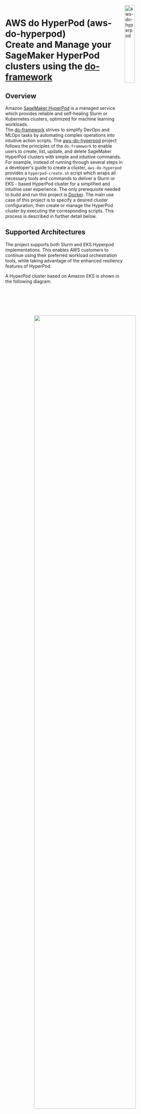 <img alt="aws-do-hyperpod" src="./aws-do-hyperpod-1024.png" width="25%" align="right" />

# AWS do HyperPod (aws-do-hyperpod) <br/> Create and Manage your SageMaker HyperPod clusters using the [do-framework](https://bit.ly/do-framework)

## Overview
Amazon [SageMaker HyperPod](https://aws.amazon.com/sagemaker/hyperpod/) is a managed service which provides reliable and self-healing Slurm or Kubernetes clusters, optimized for machine learning workloads.   
The [do-framework](https://bit.ly/do-framework) strives to simplify DevOps and MLOps tasks by automating complex operations into intuitive action scripts. The [aws-do-hyperpod](https://bit.ly/aws-do-hyperpod) project follows the principles of the `do-framework` to enable users to create, list, update, and delete SageMaker HyperPod clusters with simple and intuitive commands. For example, instead of running through several steps in a developer's guide to create a cluster, `aws-do-hyperpod` provides a `hyperpod-create.sh` script which wraps all necessary tools and commands to deliver a Slurm or EKS - based HyperPod cluster for a simplified and intuitive user experience. The only prerequisite needed to build and run this project is [Docker](https://docs.docker.com/get-docker/). The main use case of this project is to specify a desired cluster configuration, then create or manage the HyperPod cluster by executing the corresponding scripts. This process is described in further detail below.

## Supported Architectures
The project supports both Slurm and EKS Hyperpod implementations. This enables AWS customers to continue using their preferred workload orchestration tools, while taking advantage of the enhanced resiliency features of HyperPod.

A HyperPod cluster based on Amazon EKS is shown in the following diagram.

<center><img src="architecture-hyperpod-eks.png" width="80%"/> </br>

Fig. 1 - HyperPod EKS Architecture
</center>


A Slurm-based HyperPod cluster is shown below.

<center><img src="architecture-hyperpod-slurm.png" width="80%"/> </br>

Fig. 2 - HyperPod Slurm Architecture
</center>

The HyperPod implementation in this project is configured through a simple setting `IMPL=eks(default)|slurm` in the environment. All standard actions: Create, Read(list/describe/status), Update, and Delete are supported for each implementation.

## Configure
Configuration items are located in three configuration files at the project, container, and cluster level. 

The [`.env`](.env) file in the project's root contains all project-level settings and is used when building and running the `aws-do-hyperpod` container. To edit this configuration, execute the [`./config.sh`](config.sh) script, or simply open the [`.env`](.env) file in your favorite editor. 

The [`conf/env.conf`](wd/conf/env.conf) file has container environment settings and is used by the scripts that create, update, or delete your HyperPod cluster. The most important settings in this file are the orchestrator implementation (`IMPL`) (eks or slurm) and the path to your cluster configuration (`CONF`). To edit this file, execute [`./env-config.sh`](env-config.sh) or open [`conf/env.conf`](wd/conf/env.conf) in your favorite editor. By default the environment is configured to use the `eks` implementation and `conf/eks/aws-do-hyperpod-eks/` contains the cluster configuration, including instance types and scale of the cluster.

The cluster-level configuration is stored in the location, specified by you in the `CONF` variable. Typically this is in a subdirectory of [conf/](wd/conf). A collection of pre-configured cluster configurations can be used immediately, or you can use the provided examples as a template to create your own cluster configuration.

AWS Credentials can be configured at the instance level through an instance role or injected into the `aws-do-hyperpod` container using volume or secrets bind-mounting. To configure credentials, run aws configure. Credentials you configure on the host will be mounted into the `aws-do-hyperpod` container according to the `VOL_MAP` setting in [`.env`](.env).

## Build
This project follows the [Depend on Docker](https://github.com/iankoulski/depend-on-docker) template to build a container including all needed tools and utilities for creation and management of your HyperPod clusters. Please execute the [`./build.sh`](./build.sh) script to create the `aws-do-hyperpod` container image. If desired, the image name or registry address can be modified in the project configuration file [`.env`](.env).

## Run
The [`./run.sh`](./run.sh) script starts the project container. After the container is started, use the [`./exec.sh`](./exec.sh) script to open a bash shell in the container. All necessary tools to allow creation, management, and operation of HyperPod are available in this shell. 

## ENV Configure
Once you have opened the `aws-do-hyperpod` shell you will be dropped in the `/hyperpod` directory where you will find the HyperPod control scripts.
Execute [`./env-config.sh`](Container-Root/hyperpod/env-config.sh) to edit the current environment settings. Here you can select the orchestrator implementation (`IMPL`) and your target cluster configuration (`CONF`).

## HyperPod Configure
The [`./hyperpod-config.sh`](Container-Root/hyperpod/hyperpod-config.sh) script opens the current cluster configuration in the default editor. You can adjust instance types and counts and other settings of the cluster through this configuration. If you wish to modify the instance groups of the cluster, you can modify the cluster configuration script [`./generate-config.sh`](./wd/conf/eks/aws-do-hyperpod-eks/generate-config.sh).

## HyperPod Create
Execute the [`./hyperpod-create.sh`](Container-Root/hyperpod/hyperpod-create.sh) script to create the configured cluster. This operation will take a while as it involves creation of a VPC, Subnets, the EKS or Slurm cluster, its nodes and any other necessary resources. Upon successful completion of this process, your shell will be configured with access to the created HyperPod cluster. 

## HyperPod Status
To view the current status of the cluster execute the [`hyperpod-status.sh`](Container-Root/hyperpod/hyperpod-status.sh) script. It will display the cluster summary as well as its current status. The status of an operational HyperPod cluster is `InService`.

## HyperPod Description
If the status of your cluster is not `InService`, you may obtain details about the cluster and check for any failure messages by running the [`./hyperpod-describe.sh`](Container-Root/hyperpod/hyperpod-describe.sh) script.

## HyperPod Update
To make changes to your existing cluster or scale out your instance node groups, afer editing the cluster configuration via [`./hyperpod-config.sh`](Container-Root/hyperpod/hyperpod-config.sh), run [`./hyperpod-update.sh`](Container-Root/hyperpod/hyperpod-update.sh).

## HyperPod Delete
To delete your cluster and remove all AWS resources associated with it, execute the [`./hyperpod-delete.sh`](Container-Root/hyperpod/hyperpod-delete.sh) script. This is a destructive operation. If there is anything in your cluster that you need saved, please persist it outside of the cluster VPC before executing this script. By default this script will only delete the HyperPod cluster. If you wish to delete the EKS or Slurm cluster as well, please set the `DELETE_ALL` variable to `true` in [`conf/env.conf`](wd/conf/env.conf).

## Shell customiazations
When you open a shell into a running `aws-do-hyperpod` container via `./exec.sh`, you will be able to execute `aws`, `kubectl` or `slurm` commands, depending on your cluster implementation. There are other tools and shell customizations that are installed in the container for convenience.

### Tools and customizations
**EKS:**
* [kubectx](https://github.com/ahmetb/kubectx) - show or set current Kubernetes context
* [kubens](https://github.com/ahmetb/kubectx) - show or set current namespace
* [kubetail](https://github.com/johanhaleby/kubetail/master/kubetail) - tail the logs of pods that have a name matching a specified pattern
* [kubectl-node-shell](https://github.com/kvaps/kubectl-node-shell) - open an interactive shell into a kubernetes node using a privileged mode (Do not use in production)
* [kubeps1](https://github.com/jonmosco/kube-ps1) - customize shell prompt with cluster info 

### Aliases
Type `alias` in your `aws-do-hyperpod` shell to see a list of active aliases:

<details>
    <summary>List of aliases</summary>

    alias dn='nodes-describe.sh'
    alias dp='pod-describe.sh'
    alias egrep='egrep --color=auto'
    alias fgrep='fgrep --color=auto'
    alias grep='grep --color=auto'
    alias k='kubectl'
    alias kc='kubectx'
    alias kctl='kubectl'
    alias kctx='kubectx'
    alias kdn='nodes-describe.sh'
    alias kdp='pod-describe.sh'
    alias ke='pod-exec.sh'
    alias kgn='nodes-list.sh'
    alias kgnt='nodes-types-list.sh'
    alias kgp='pods-list.sh'
    alias kl='pod-logs.sh'
    alias kn='kubens'
    alias kns='kubens'
    alias koff='rm -f ~/.kubeon; source ~/.bashrc'
    alias kon='touch ~/.kubeon; source ~/.bashrc'
    alias ks='kubectl node-shell'
    alias kt='kubetail'
    alias l='ls -CF'
    alias la='ls -A'
    alias ll='ls -alh --color=auto'
    alias lns='nodes-list.sh'
    alias lnt='nodes-types-list.sh'
    alias lp='pods-list.sh'
    alias ls='ls --color=auto'
    alias nl='nodes-list.sh'
    alias nsh='node-shell.sh'
    alias ntl='nodes-types-list.sh'
    alias nv='eks-node-viewer'
    alias pe='pod-exec.sh'
    alias pl='pod-logs.sh'
    alias pln='pod-logs-ns.sh'
    alias t='terraform'
    alias tf='terraform'
    alias tx='torchx'
    alias wkgn='watch-nodes.sh'
    alias wkgnt='watch-node-types.sh'
    alias wkgp='watch-pods.sh'
    alias wn='watch-nodes.sh'
    alias wnt='watch-node-types.sh'
    alias wp='watch-pods.sh'

</details>

## Other scripts

### Setup
The [`Container-Root`](Container-Root) folder hosts scripts that are used to setup, start, test the container, or generate its bill of materials.

### Infrastructure
The [`hyperpod`](Container-Root/hyperpod) folder contains [`ops`](Container-Root/hyperpod/ops), [`conf`](Container-Root/wd/conf) and [`impl`](Container-Root/hyperpod/impl) subfolders. These subfolders contain cluster-level scripts that are used by the scripts in the main folder or can be invoked independently. 

### Deployment
The [`deployment`](Container-Root/hyperpod/deployment) folder contains scripts for deploying system-level capabilities or example workloads.

### Container
The project home folder offers a number of additional scripts for management of the aws-do-eks container.
* [`./login.sh`](./login.sh) - use the currently configured aws settings to authenticate with the configured registry
* [`./push.sh`](./push.sh) - push aws-do-eks container image to configured registry
* [`./pull.sh`](./pull.sh) - pull aws-do-eks container image from a configured existing registry
* [`./status.sh`](./status.sh) - show current status of aws-do-eks container
* [`./start.sh`](./status.sh) - start the aws-do-eks container if is currently in "Exited" status
* [`./stop.sh`](./stop.sh) - stop and remove the aws-do-eks container
* [`./test.sh`](./test.sh) - run container unit tests

## Examples

### Create HyperPod EKS Cluster
This example will walk through creation of a HyperPod EKS cluster using the default configuration.

Build and run the `aws-do-hyperpod` container, then open a container shell.

```bash
git clone https://github.com/aws-samples/aws-do-hyperpod
cd aws-do-hyperpod
./build.sh
./run.sh
./exec.sh
```

Create a HyperPod cluster using the default configuration. If you wish to view the configuration use `./hyperpod-config.sh`

```bash
./hyperpod-create.sh
```

This operation can take up to 30 min. A sample log output is provided below.

<details>
    <summary>HyperPod provisioning log</summary>

    Creating HyperPod eks cluster:
    /hyperpod/impl/eks/src /hyperpod
    Deploying stack: cfn-aws-do-hyperpod-eks
    Using template: cfn/hyperpod-eks-full-stack.yaml
    Parameters: ParameterKey=ClusterName,ParameterValue=aws-do-hyperpod-eks ParameterKey=ResourceNamePrefix,ParameterValue=aws-do-hyperpod
    {
        "StackId": "arn:aws:cloudformation:us-east-1:************:stack/cfn-aws-do-hyperpod-eks/1a1b6600-54e2-11ef-844a-0affc33755d5"
    }
    Added new context arn:aws:eks:us-east-1:************:cluster/aws-do-hyperpod-eks to /root/.kube/config
    arn:aws:eks:us-east-1:************:cluster/aws-do-hyperpod-eks
    NAME         TYPE        CLUSTER-IP   EXTERNAL-IP   PORT(S)   AGE
    kubernetes   ClusterIP   172.20.0.1   <none>        443/TCP   2m55s
    namespace/hyperpod created
    serviceaccount/burnin-test created
    clusterrole.rbac.authorization.k8s.io/burnin-test created
    clusterrolebinding.rbac.authorization.k8s.io/burnin-role-binding created
    daemonset.apps/aws-efa-k8s-device-plugin-daemonset created
    Warning: resource namespaces/hyperpod is missing the kubectl.kubernetes.io/last-applied-configuration annotation which is required by kubectl apply. kubectl apply should only be used on resources created declaratively by either kubectl create --save-config or kubectl apply. The missing annotation will be patched automatically.
    namespace/hyperpod configured
    serviceaccount/health-monitoring-agent created
    clusterrolebinding.rbac.authorization.k8s.io/health-monitoring-agent-role-binding created
    clusterrole.rbac.authorization.k8s.io/system:health-monitoring-agent created
    daemonset.apps/health-monitoring-agent created
    clusterrole.rbac.authorization.k8s.io/hyperpod-node-manager-role created
    clusterrolebinding.rbac.authorization.k8s.io/hyperpod-nodes created
    clusterrole.rbac.authorization.k8s.io/neuron-device-plugin created
    serviceaccount/neuron-device-plugin created
    clusterrolebinding.rbac.authorization.k8s.io/neuron-device-plugin created
    daemonset.apps/neuron-device-plugin-daemonset created
    daemonset.apps/nvidia-device-plugin-daemonset created
    [INFO] AWS_REGION = us-east-1
    [INFO] EKS_CLUSTER_ARN = arn:aws:eks:us-east-1:************:cluster/aws-do-hyperpod-eks
    [INFO] EKS_CLUSTER_NAME = aws-do-hyperpod-eks
    [INFO] BUCKET_NAME = aws-do-hyperpod-bucket-************-us-east-1
    [INFO] EXECUTION_ROLE = arn:aws:iam::************:role/aws-do-hyperpod-ExecutionRole
    [INFO] VPC_ID = vpc-026a99b1608800ba2
    [INFO] SUBNET_ID = subnet-0de365d44170c3ba3
    [INFO] PUBLIC_SUBNET_ID = subnet-0a880698b8fde0386
    [INFO] SECURITY_GROUP = sg-0ba0ef794fb662813
    [INFO] ACCEL_COUNT = 1
    [INFO] GEN_COUNT = 1
    [WARNING] BURN_ENABLED environment variable is not set, automatically set to true.
    [INFO] BURN_ENABLED = true
    [WARNING] RECOVER_ENABLED environment variable is not set, automatically set to true.
    [INFO] RECOVER_ENABLED = true
    upload: lifecyclescripts/on_create.sh to s3://aws-do-hyperpod-bucket-************-us-east-1/on_create.sh
    /hyperpod/conf/eks/aws-do-hyperpod-eks /hyperpod/impl/eks/src /hyperpod
    {
        "ClusterName": "aws-do-hyperpod-eks",
        "Orchestrator": {
          "Eks":
          {
            "ClusterArn": "arn:aws:eks:us-east-1:************:cluster/aws-do-hyperpod-eks"
          }
        },
        "InstanceGroups": [
          {
            "InstanceGroupName": "worker-group-1",
            "InstanceType": "ml.g5.8xlarge",
            "InstanceCount": 1,
            "LifeCycleConfig": {
              "SourceS3Uri": "s3://aws-do-hyperpod-bucket-************-us-east-1",
              "OnCreate": "on_create.sh"
            },
            "ExecutionRole": "arn:aws:iam::************:role/aws-do-hyperpod-ExecutionRole",
            "ThreadsPerCore": 1,
            "EnableBurnInTest": true
          },
          {
            "InstanceGroupName": "worker-group-2",
            "InstanceType": "ml.m5.2xlarge",
            "InstanceCount": 1,
            "LifeCycleConfig": {
              "SourceS3Uri": "s3://aws-do-hyperpod-bucket-************-us-east-1",
              "OnCreate": "on_create.sh"
            },
            "ExecutionRole": "arn:aws:iam::************:role/aws-do-hyperpod-ExecutionRole",
            "ThreadsPerCore": 1
          }
        ],
        "VpcConfig": {
          "SecurityGroupIds": ["sg-0ba0ef794fb662813"],
          "Subnets":["subnet-0de365d44170c3ba3"]
        },
        "ResilienceConfig": {
          "EnableNodeAutoRecovery": true
        }
    }

    aws sagemaker create-cluster --cli-input-json file://hyperpod-config.json --region us-east-1

    {
        "ClusterArn": "arn:aws:sagemaker:us-east-1:************:cluster/ewwkrja0gw77"
    }
    /hyperpod/impl/eks/src /hyperpod

</details>

<br/>
Verify that the cluster is ready for use

```bash
./hyperpod-status.sh
```

```text
Status of HyperPod eks cluster aws-do-hyperpod-eks:

aws sagemaker list-clusters | grep -B 2 -A 3 aws-do-hyperpod-eks

        {
            "ClusterArn": "arn:aws:sagemaker:us-east-1:************:cluster/ewwkrja0gw77",
            "ClusterName": "aws-do-hyperpod-eks",
            "CreationTime": "2024-08-07T17:34:25.007000+00:00",
            "ClusterStatus": "InService"
        }
```

Verify that the cluster nodes are ready for use

```bash
kgn
```

```text
kubectl get nodes -L node.kubernetes.io/instance-type

NAME                           STATUS   ROLES    AGE   VERSION               INSTANCE-TYPE
hyperpod-i-0284ab7536dbe91aa   Ready    <none>   64m   v1.29.3-eks-ae9a62a   ml.g5.8xlarge
hyperpod-i-0b5e37dfc5f69aec1   Ready    <none>   65m   v1.29.3-eks-ae9a62a   ml.m5.2xlarge
```

Initially the cluster nodes will be in `NotReady` state. Once the burn-in procedure is completed sucessfully on a node, its status will change to `Ready`.

The default HyperPod EKS cluster has one CPU and one GPU node. You can scale these instance groups by executing `./hyperpod-config.sh` and setting the `GEN_COUNT` (number of CPU nodes) and `ACCEL_COUNT` (number of GPU nodes) variables.

You may also create other HyperPod EKS cluster configurations by making a copy of the `config/eks/aws-do-hyperpod-eks` folder and customizing the `./generate-config.sh` script. To use this configuration when creating a cluster, execute `./env-config.sh` to edit the `conf/env.conf` file and set the `CONF` variable to the path of your new configuration folder. Consequently, when you execute `./hyperpod-create.sh` your new configuration will be used instead of the default one. It is recommended that the name of the configuration folder matches the name of the cluster for consistency.

## Troubleshooting
TODO: add troubleshooting tips

## Security

See [CONTRIBUTING](CONTRIBUTING.md#security-issue-notifications) for more information.

## License

This project is licensed under the MIT-0 License. See the [LICENSE](LICENSE) file.

## Disclaimer

This sample code should not be used in production accounts, on production workloads, or on production or other critical data. You are responsible for testing, securing, and optimizing the sample code as appropriate for production-grade use based on your specific quality control practice and standards.

## References

* [Docker](https://docker.com)
* [Kubernetes](https://kubernetes.io)
* [Slurm](https://slurm.schedmd.com/)
* [Amazon Web Services (AWS)](https://aws.amazon.com/)
* [Amazon EC2 Instance Types](https://aws.amazon.com/ec2/instance-types/)
* [Amazon Elastic Kubernetes Service (EKS)](https://aws.amazon.com/eks)
* [Depend on Docker Project](https://github.com/iankoulski/depend-on-docker)
* [Amazon SageMaker HyperPod](https://aws.amazon.com/sagemaker/hyperpod/)

